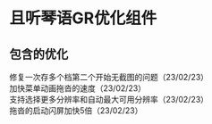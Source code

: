 # 且听琴语GR优化组件

## 包含的优化
修复一次存多个档第二个开始无截图的问题（23/02/23）  
加快菜单动画拖沓的速度（23/02/23）  
支持选择更多分辨率和自动最大可用分辨率（23/02/23）  
拖沓的启动闪屏加快5倍（23/02/23）  
